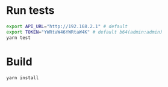 # Run tests

```sh
export API_URL="http://192.168.2.1" # default
export TOKEN="YWRtaW46YWRtaW4K" # default b64(admin:admin)
yarn test
```

# Build

```sh
yarn install
```
